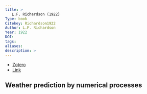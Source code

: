 ```yaml
---
title: >
   L.F. Richardson (1922)
Type: book
Citekey: Richardson1922
Author: L.F. Richardson
Year: 1922
DOI:  
tags: 
aliases:
description: >
---
```


- [Zotero](zotero://select/items/@Richardson1922) 
- [Link](https://doi.org/10.1017/CBO9780511618291) 

## Weather prediction by numerical processes


